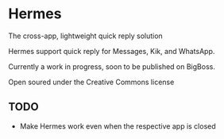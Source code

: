 Hermes
===========

The cross-app, lightweight quick reply solution

Hermes support quick reply for Messages, Kik, and WhatsApp.

Currently a work in progress, soon to be published on BigBoss.

Open soured under the Creative Commons license

TODO
------------

* Make Hermes work even when the respective app is closed
